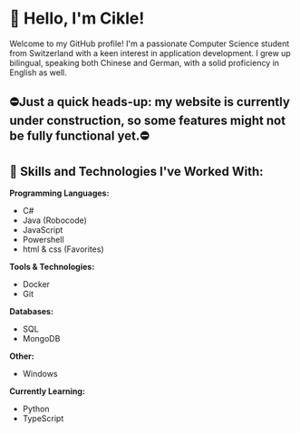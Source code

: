 # 👋 Hello, I'm Cikle!

Welcome to my GitHub profile! I'm a passionate Computer Science student from Switzerland with a keen interest in application development. I grew up bilingual, speaking both Chinese and German, with a solid proficiency in English as well.

## ⛔Just a quick heads-up: my website is currently under construction, so some features might not be fully functional yet.⛔

## 💼 Skills and Technologies I've Worked With:

**Programming Languages:**
- C#
- Java (Robocode)
- JavaScript
- Powershell
- html & css (Favorites)

**Tools & Technologies:**
- Docker
- Git

**Databases:**
- SQL
- MongoDB

**Other:**
- Windows

**Currently Learning:**
- Python
- TypeScript
